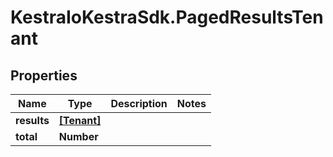 # KestraIoKestraSdk.PagedResultsTenant

## Properties

Name | Type | Description | Notes
------------ | ------------- | ------------- | -------------
**results** | [**[Tenant]**](Tenant.md) |  | 
**total** | **Number** |  | 


